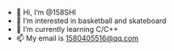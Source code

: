 - 👋 Hi, I’m @158SHI
- 👀 I’m interested in basketball and skateboard
- 🌱 I’m currently learning C/C++
- 📫 My email is 1580405516@qq.com

<!---
158SHI/158SHI is a ✨ special ✨ repository because its `README.md` (this file) appears on your GitHub profile.
You can click the Preview link to take a look at your changes.
--->
